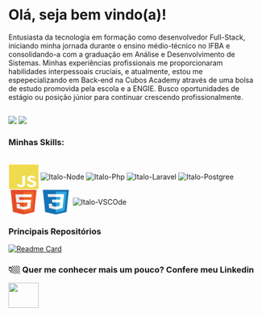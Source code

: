 # Olá, seja bem vindo(a)!

Entusiasta da tecnologia em formação como desenvolvedor Full-Stack, iniciando minha jornada durante o ensino médio-técnico no IFBA e consolidando-a com a graduação em Análise e Desenvolvimento de Sistemas. Minhas experiências profissionais me proporcionaram habilidades interpessoais cruciais, e atualmente, estou me espepecializando em Back-end na Cubos Academy através de uma bolsa de estudo promovida pela escola e a ENGIE. Busco oportunidades de estágio ou posição júnior para continuar crescendo profissionalmente.

##

<div>
  <a href="https://github.com/ItaloMac/github-readme-stats" style="display: inline-block;">
    <img height=180 src="https://github-readme-stats.vercel.app/api?username=ItaloMac&show_icons=true&theme=dracula" />
  </a>
  <a href="https://github.com/ItaloMac/convoychat" style="display: inline-block;">
    <img height=180 src="https://github-readme-stats.vercel.app/api/top-langs?username=ItaloMac&layout=compact&langs_count=8&card_width=320&theme=dracula" />
  </a>
</div>


### Minhas Skills:
<div style="display: inline_block"><br>
  <img align="center" alt="Italo-Js" height="50" width="60" src="https://raw.githubusercontent.com/devicons/devicon/master/icons/javascript/javascript-plain.svg">
  <img align="center" alt="Italo-Node" height="50" width="60" src="https://cdn.jsdelivr.net/gh/devicons/devicon@latest/icons/nodejs/nodejs-original.svg" />
  <img align="center" alt="Italo-Php" height="50" width="60" src="https://cdn.jsdelivr.net/gh/devicons/devicon@latest/icons/php/php-original.svg">
  <img align="center" alt="Italo-Laravel" height="50" width="60" src="https://cdn.jsdelivr.net/gh/devicons/devicon@latest/icons/laravel/laravel-original-wordmark.svg">
  <img align="center" alt="Italo-Postgree" height="50" width="60" src="https://cdn.jsdelivr.net/gh/devicons/devicon@latest/icons/postgresql/postgresql-original.svg">
  <img align="center" alt="Italo-HTML" height="50" width="60" src="https://raw.githubusercontent.com/devicons/devicon/master/icons/html5/html5-original.svg">
  <img align="center" alt="Italo-CSS" height="50" width="60" src="https://raw.githubusercontent.com/devicons/devicon/master/icons/css3/css3-original.svg">
  <img align="center" alt="Italo-VSCOde" height="50" width="60" src="https://cdn.jsdelivr.net/gh/devicons/devicon@latest/icons/vscode/vscode-original.svg">
</div>

### Principais Repositórios

[![Readme Card](https://github-readme-stats.vercel.app/api/pin/?username=ItaloMac&repo=api-restful-sistema-bancario&theme=dracula)](https://github.com/ItaloMac/api-restful-sistema-bancario)

### 👇🏼 Quer me conhecer mais um pouco? Confere meu Linkedin 
<a href="https://www.linkedin.com/in/%C3%ADtalo-macedo/" target="_blank"><img height="50" width="60" src="https://cdn.jsdelivr.net/gh/devicons/devicon@latest/icons/linkedin/linkedin-original.svg"></a>

